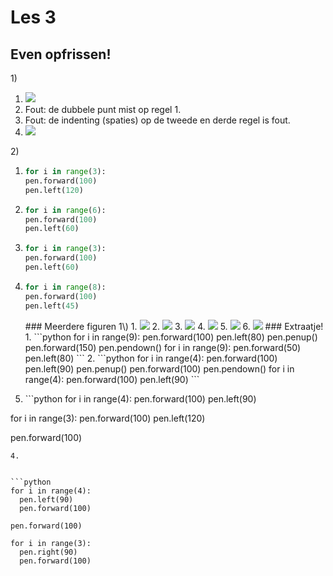 # Les 3

## Even opfrissen!

1\)

1. ![](<../../../.gitbook/assets/image-20190415165611900 (2) (4) (1) (1) (1) (1).png>)
2. Fout: de dubbele punt mist op regel 1.
3. Fout: de indenting (spaties) op de tweede en derde regel is fout.
4. ![](<../../../.gitbook/assets/les 3 1.4.PNG>)

2\)

1. ```python
   for i in range(3):
   pen.forward(100)
   pen.left(120)
   ```
2. ```python
   for i in range(6):
   pen.forward(100)
   pen.left(60)
   ```
3. ```python
   for i in range(3):
   pen.forward(100)
   pen.left(60)
   ```
4.  ```python
    for i in range(8):
    pen.forward(100)
    pen.left(45)
    ```

    \### Meerdere figuren 1\\) 1. ![](../../../.gitbook/assets/image-20190415170548304.png) 2. ![](<../../../.gitbook/assets/image-20190415171210673 (1) (2) (2) (2) (2) (2) (2) (2) (1) (1).png>) 3. ![](<../../../.gitbook/assets/image-20190415171156881 (2) (2) (2) (2) (2) (2) (2) (1) (1).png>) 4. ![](../../../.gitbook/assets/image-20190415171117482.png) 5. ![](../../../.gitbook/assets/image-20190415171030510.png) 6. ![](../../../.gitbook/assets/image-20190415171304634.png) ### Extraatje! 1. \`\`\`python for i in range(9): pen.forward(100) pen.left(80) pen.penup() pen.forward(150) pen.pendown() for i in range(9): pen.forward(50) pen.left(80) \`\`\` 2. \`\`\`python for i in range(4): pen.forward(100) pen.left(90) pen.penup() pen.forward(100) pen.pendown() for i in range(4): pen.forward(100) pen.left(90) \`\`\`
5. \`\`\`python for i in range(4): pen.forward(100) pen.left(90)

for i in range(3): pen.forward(100) pen.left(120)

pen.forward(100)

````
4. 


```python
for i in range(4):
  pen.left(90)
  pen.forward(100)

pen.forward(100)

for i in range(3):
  pen.right(90)
  pen.forward(100)
````
